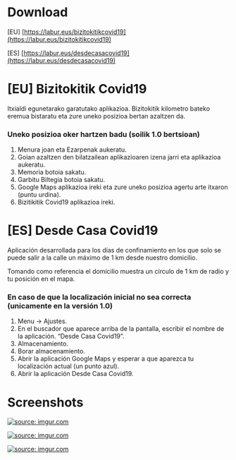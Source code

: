 # Download
[EU]    [https://labur.eus/bizitokitikcovid19](https://labur.eus/bizitokitikcovid19)

[ES] [https://labur.eus/desdecasacovid19](https://labur.eus/desdecasacovid19)

# [EU] Bizitokitik Covid19
Itxialdi egunetarako garatutako aplikazioa. Bizitokitik kilometro bateko eremua bistaratu eta zure uneko posizioa bertan azaltzen da.

### Uneko posizioa oker hartzen badu (soilik 1.0 bertsioan)

1. Menura joan eta Ezarpenak aukeratu.
1. Goian azaltzen den bilatzailean aplikazioaren izena jarri eta aplikazioa aukeratu.
1. Memoria botoia sakatu.
1. Garbitu Biltegia botoia sakatu.
1. Google Maps aplikazioa ireki eta zure uneko posizioa agertu arte itxaron (puntu urdina).
1. Bizitikitik Covid19 aplikazioa ireki.

# [ES] Desde Casa Covid19
Aplicación desarrollada para los días de confinamiento en los que solo se puede salir a la calle un máximo de 1 km desde nuestro domicilio. 

Tomando como referencia el domicilio muestra un círculo de 1 km de radio y tu posición en el mapa.

### En caso de que la localización inicial no sea correcta (unicamente en la versión 1.0)

1. Menu -> Ajustes.
1. En el buscador que aparece arriba de la pantalla, escribir el nombre de la aplicación. “Desde Casa Covid19”.
1. Almacenamiento.
1. Borar almacenamiento.
1. Abrir la aplicación Google Maps y esperar a que aparezca tu localización actual (un punto azul).
1. Abrir la aplicación Desde Casa Covid19.


# Screenshots
<a href="https://imgur.com/n2qeSfE"><img src="https://i.imgur.com/n2qeSfEm.png" title="source: imgur.com" /></a>

<a href="https://imgur.com/bKFL56m"><img src="https://i.imgur.com/bKFL56mm.png" title="source: imgur.com" /></a>

<a href="https://imgur.com/7aQMHYE"><img src="https://i.imgur.com/7aQMHYEm.png" title="source: imgur.com" /></a>

